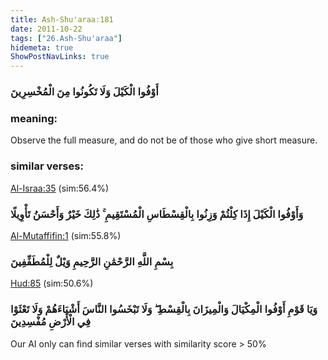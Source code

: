 ```yaml
---
title: Ash-Shu'araa:181
date: 2011-10-22
tags: ["26.Ash-Shu'araa"]
hidemeta: true 
ShowPostNavLinks: true 
---
```

### أَوْفُوا الْكَيْلَ وَلَا تَكُونُوا مِنَ الْمُخْسِرِينَ
### meaning: 
Observe the full measure, and do not be of those who give short measure.
### similar verses: 

[Al-Israa:35](/17/35) (sim:56.4%)

### وَأَوْفُوا الْكَيْلَ إِذَا كِلْتُمْ وَزِنُوا بِالْقِسْطَاسِ الْمُسْتَقِيمِ ۚ ذَٰلِكَ خَيْرٌ وَأَحْسَنُ تَأْوِيلًا

[Al-Mutaffifin:1](/83/1) (sim:55.8%)

### بِسْمِ اللَّهِ الرَّحْمَٰنِ الرَّحِيمِ وَيْلٌ لِلْمُطَفِّفِينَ

[Hud:85](/11/85) (sim:50.6%)

### وَيَا قَوْمِ أَوْفُوا الْمِكْيَالَ وَالْمِيزَانَ بِالْقِسْطِ ۖ وَلَا تَبْخَسُوا النَّاسَ أَشْيَاءَهُمْ وَلَا تَعْثَوْا فِي الْأَرْضِ مُفْسِدِينَ

Our AI only can find similar verses with similarity score > 50% 

